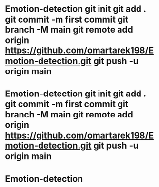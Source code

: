 # Emotion-detection git init git add . git commit -m first commit git branch -M main git remote add origin https://github.com/omartarek198/Emotion-detection.git git push -u origin main
# Emotion-detection git init git add . git commit -m first commit git branch -M main git remote add origin https://github.com/omartarek198/Emotion-detection.git git push -u origin main
# Emotion-detection
